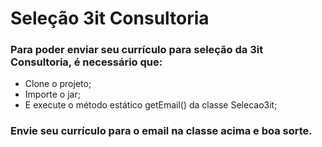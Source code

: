 # Seleção 3it Consultoria

<h3>Para poder enviar seu currículo para seleção da 3it Consultoria, é necessário que:</h3>

<ul>
<li>Clone o projeto;</li>
<li>Importe o jar;</li>
<li>E execute o método estático getEmail() da classe Selecao3it;</li>
</ul>

<h3>Envie seu currículo para o email na classe acima e boa sorte.</h3>
